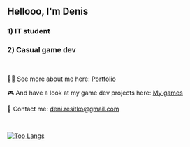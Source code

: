 ## Hellooo, I'm Denis

### 1) IT student 
### 2) Casual game dev

<br>

🧑‍💻 See more about me here: [Portfolio](https://deniz451.github.io)

🎮 And have a look at my game dev projects here: [My games](https://deniz451.github.io/game_web)


📩 Contact me: deni.resitko@gmail.com

<br>

[![Top Langs](https://github-readme-stats-git-masterrstaa-rickstaa.vercel.app/api/top-langs/?username=anuraghazra)](https://github.com/anuraghazra/github-readme-stats)
